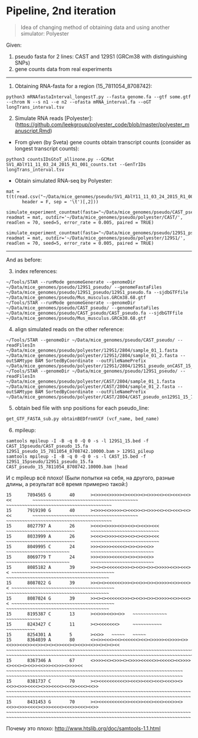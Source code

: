 # Pipeline, 2nd iteration

> Idea of changing method of obtaining data and using another simulator: Polyester

Given:
1. pseudo fasta for 2 lines: CAST and 129S1 (GRCm38 with distinguishing SNPs)
2. gene counts data from real experiments

---

1. Obtaining RNA-fasta for a region (15_7811054_8708742):
```
python3 mRNAfastaInterval_longestT.py --fasta genome.fa --gtf some.gtf --chrom N --s n1 --e n2 --ofasta mRNA_interval.fa --oGT longTrans_interval.tsv

```

2. Simulate RNA reads [Polyester]:
(https://github.com/leekgroup/polyester_code/blob/master/polyester_manuscript.Rmd)
* From given (by Sveta) gene counts obtain transcript counts (consider as longest transcript counts):
```
python3 countsIDsGtoT_allinone.py --GCMat SV1_AblY11_11_03_24_2015_R1_001_counts.txt --GenTrIDs longTrans_interval.tsv
```
* Obtain simulated RNA-seq by Polyester:
```
mat = t(t(read.csv("~/Data/mice_genomes/pseudo/SV1_AblY11_11_03_24_2015_R1_001_counts_TRANSCRIPT.txt", 
      header = F, sep = '\t')[,2]))

simulate_experiment_countmat(fasta="~/Data/mice_genomes/pseudo/CAST_pseudo.15_7811054_8708742.fa", readmat = mat, outdir='~/Data/mice_genomes/pseudo/polyester/CAST/', readlen = 70, seed=5, error_rate = 0.005, paired = TRUE)

simulate_experiment_countmat(fasta="~/Data/mice_genomes/pseudo/129S1_pseudo.15_7811054_8708742.fa", readmat = mat, outdir='~/Data/mice_genomes/pseudo/polyester/129S1/', readlen = 70, seed=5, error_rate = 0.005, paired = TRUE)
```

---
And as before:

3. index references:
```
~/Tools/STAR --runMode genomeGenerate --genomeDir ~/Data/mice_genomes/pseudo/129S1_pseudo/ --genomeFastaFiles ~/Data/mice_genomes/pseudo/129S1_pseudo/129S1_pseudo.fa --sjdbGTFfile ~/Data/mice_genomes/pseudo/Mus_musculus.GRCm38.68.gtf
~/Tools/STAR --runMode genomeGenerate --genomeDir ~/Data/mice_genomes/pseudo/CAST_pseudo/ --genomeFastaFiles ~/Data/mice_genomes/pseudo/CAST_pseudo/CAST_pseudo.fa --sjdbGTFfile ~/Data/mice_genomes/pseudo/Mus_musculus.GRCm38.68.gtf
```

4. align simulated reads on the other reference:
```
~/Tools/STAR --genomeDir ~/Data/mice_genomes/pseudo/CAST_pseudo/ --readFilesIn ~/Data/mice_genomes/pseudo/polyester/129S1/2804/sample_01_1.fasta ~/Data/mice_genomes/pseudo/polyester/129S1/2804/sample_01_2.fasta --outSAMtype BAM SortedByCoordinate --outFileNamePrefix ~/Data/mice_genomes/pseudo/polyester/129S1/2804/129S1_pseudo_onCAST_15_7811054_8708742.
~/Tools/STAR --genomeDir ~/Data/mice_genomes/pseudo/129S1_pseudo/ --readFilesIn ~/Data/mice_genomes/pseudo/polyester/CAST/2804/sample_01_1.fasta ~/Data/mice_genomes/pseudo/polyester/CAST/2804/sample_01_2.fasta --outSAMtype BAM SortedByCoordinate --outFileNamePrefix ~/Data/mice_genomes/pseudo/polyester/CAST/2804/CAST_pseudo_on129S1_15_7811054_8708742.
```

5. obtain bed file with snp positions for each pseudo_line:
```python
get_GTF_FASTA_sub.py obtainBEDfromVCF (vcf_name, bed_name)
```

6. mpileup:
```
samtools mpileup -I -B -q 0 -Q 0 -s -l 129S1_15.bed -f CAST_15pseudo/CAST_pseudo_15.fa 129S1_pseudo_15_7811054_8708742.10000.bam > 129S1_pileup
samtools mpileup -I -B -q 0 -Q 0 -s -l CAST_15.bed -f 129S1_15pseudo/129S1_pseudo_15.fa CAST_pseudo_15_7811054_8708742.10000.bam |head   
```
И с mpileup всё плохо! (Были попытки на себя, на другого, разные длины, а результат всё время примерно такой:)
```
15      7894565 G       40      ><>>><<>>>>><><<<>><><>>><<><<><<<><<><<        ~~~~~~~~~~~~~~~~~~~~~~~~~~~~~~~~~~~~~~~~        ~~~~~~~~~~~~~~~~~~~~~~~~~~~~~~~~~~~~~~~~
15      7919190 G       40      ><>>><<>>>>><><<<>><><>>><<><<><<<><<><<        ~~~~~~~~~~~~~~~~~~~~~~~~~~~~~~~~~~~~~~~~        ~~~~~~~~~~~~~~~~~~~~~~~~~~~~~~~~~~~~~~~~
15      8027797 A       26      ><<<><>>>><<>><<><><<>><<<      ~~~~~~~~~~~~~~~~~~~~~~~~~~      ~~~~~~~~~~~~~~~~~~~~~~~~~~
15      8033999 A       26      ><<<><>>>><<>><<><><<>><<<      ~~~~~~~~~~~~~~~~~~~~~~~~~~      ~~~~~~~~~~~~~~~~~~~~~~~~~~
15      8049995 C       24      >>><>>>><<<<<><>><>><<>>        ~~~~~~~~~~~~~~~~~~~~~~~~        ~~~~~~~~~~~~~~~~~~~~~~~~
15      8069779 T       24      >>><>>>><<<<<><>><>><<>>        ~~~~~~~~~~~~~~~~~~~~~~~~        ~~~~~~~~~~~~~~~~~~~~~~~~
15      8085182 A       39      >><><><<<<<<>>><><<>><>><>>>>><<>><<<>< ~~~~~~~~~~~~~~~~~~~~~~~~~~~~~~~~~~~~~~~ ~~~~~~~~~~~~~~~~~~~~~~~~~~~~~~~~~~~~~~~
15      8087022 G       39      >><><><<<<<<>>><><<>><>><>>>>><<>><<<>< ~~~~~~~~~~~~~~~~~~~~~~~~~~~~~~~~~~~~~~~ ~~~~~~~~~~~~~~~~~~~~~~~~~~~~~~~~~~~~~~~
15      8087024 G       39      >><><><<<<<<>>><><<>><>><>>>>><<>><<<>< ~~~~~~~~~~~~~~~~~~~~~~~~~~~~~~~~~~~~~~~ ~~~~~~~~~~~~~~~~~~~~~~~~~~~~~~~~~~~~~~~
15      8195387 C       13      ><<>>><<>><>>   ~~~~~~~~~~~~~   ~~~~~~~~~~~~~
15      8243427 C       11      ><><<<<<<<>     ~~~~~~~~~~~     ~~~~~~~~~~~
15      8254301 A       5       ><<>>   ~~~~~   ~~~~~
15      8364039 A       80      <><>><<<><<><<<<<<><<><>>>>><<>>>><>><<>>><<<>><<>><><><>><<<><><<>><<>><><><><<        ~~~~~~~~~~~~~~~~~~~~~~~~~~~~~~~~~~~~~~~~~~~~~~~~~~~~~~~~~~~~~~~~~~~~~~~~~~~~~~~~ ~~~~~~~~~~~~~~~~~~~~~~~~~~~~~~~~~~~~~~~~~~~~~~~~~~~~~~~~~~~~~~~~~~~~~~~~~~~~~~~~
15      8367346 A       67      <>>>><<><>>><><>>>><<<<<>><<<<<><<>>>><><<<><><<>><<>>><<>>><>>>><<     ~~~~~~~~~~~~~~~~~~~~~~~~~~~~~~~~~~~~~~~~~~~~~~~~~~~~~~~~~~~~~~~~~~~     ~~~~~~~~~~~~~~~~~~~~~~~~~~~~~~~~~~~~~~~~~~~~~~~~~~~~~~~~~~~~~~~~~~~
15      8381737 C       70      ><><<<<<<<<<<>><<<>><<<><<<><<<>><><<>><>>><<<<><>>><<<<><<<>><<<><<>>  ~~~~~~~~~~~~~~~~~~~~~~~~~~~~~~~~~~~~~~~~~~~~~~~~~~~~~~~~~~~~~~~~~~~~~~  ~~~~~~~~~~~~~~~~~~~~~~~~~~~~~~~~~~~~~~~~~~~~~~~~~~~~~~~~~~~~~~~~~~~~~~
15      8431453 G       70      ><><<<<<<<<<<>><<<>><<<><<<><<<>><><<>><>>><<<<><>>><<<<><<<>><<<><<>>  ~~~~~~~~~~~~~~~~~~~~~~~~~~~~~~~~~~~~~~~~~~~~~~~~~~~~~~~~~~~~~~~~~~~~~~  ~~~~~~~~~~~~~~~~~~~~~~~~~~~~~~~~~~~~~~~~~~~~~~~~~~~~~~~~~~~~~~~~~~~~~~

```
Почему это плохо: http://www.htslib.org/doc/samtools-1.1.html
